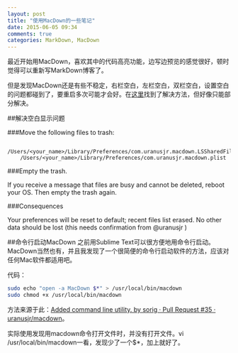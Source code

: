 ```yaml
---
layout: post
title: "使用MacDown的一些笔记"
date: 2015-06-05 09:34
comments: true
categories: MarkDown, MacDown
---
```


最近开始用MacDown，喜欢其中的代码高亮功能，边写边预览的感觉很好，顿时觉得可以重新写MarkDown博客了。



但是发现MacDown还是有些不稳定，右栏空白，左栏空白，双栏空白，设置空白的问题都碰到了，要重启多次可能才会好。在[这里](https://github.com/uranusjr/macdown/issues/341)找到了解决方法，但好像只能部分解决。

<!--more-->

##解决空白显示问题

###Move the following files to trash:

    
```
    /Users/<your_name>/Library/Preferences/com.uranusjr.macdown.LSSharedFileList.plist  
    /Users/<your_name>/Library/Preferences/com.uranusjr.macdown.plist  
```
###Empty the trash.

If you receive a message that files are busy and cannot be deleted, reboot your OS. Then empty the trash again.

###Consequences

Your preferences will be reset to default; recent files list erased. No other data should be lost (this needs confirmation from @uranusjr )

##命令行启动MacDown
之前用Sublime Text可以很方便地用命令行启动。MacDown当然也有，并且我发现了一个很简便的命令行启动软件的方法，应该对任何Mac软件都适用吧。

代码：

```bash
sudo echo "open -a MacDown $*" > /usr/local/bin/macdown
sudo chmod +x /usr/local/bin/macdown
```
方法来源于此：[Added command line utility. by sorig · Pull Request #35 · uranusjr/macdown](https://github.com/uranusjr/macdown/pull/35)。

实际使用发现用macdown命令打开文件时，并没有打开文件。vi /usr/local/bin/macdown一看，发现少了一个$*，加上就好了。